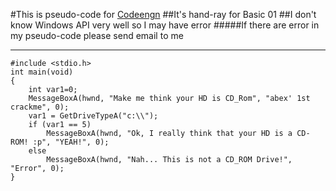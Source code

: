 #This is pseudo-code for [Codeengn](http://codeengn.com/challenges/basic/01, "Basic 01")
##It's hand-ray for Basic 01
##I don't know Windows API very well so I may have error
#####If there are error in my pseudo-code please send email to me

---

~~~
#include <stdio.h>
int main(void)
{
    int var1=0;
    MessageBoxA(hwnd, "Make me think your HD is CD_Rom", "abex' 1st crackme", 0);
    var1 = GetDriveTypeA("c:\\");
    if (var1 == 5)
        MessageBoxA(hwnd, "Ok, I really think that your HD is a CD-ROM! :p", "YEAH!", 0);
    else
        MessageBoxA(hwnd, "Nah... This is not a CD_ROM Drive!", "Error", 0);
}
~~~